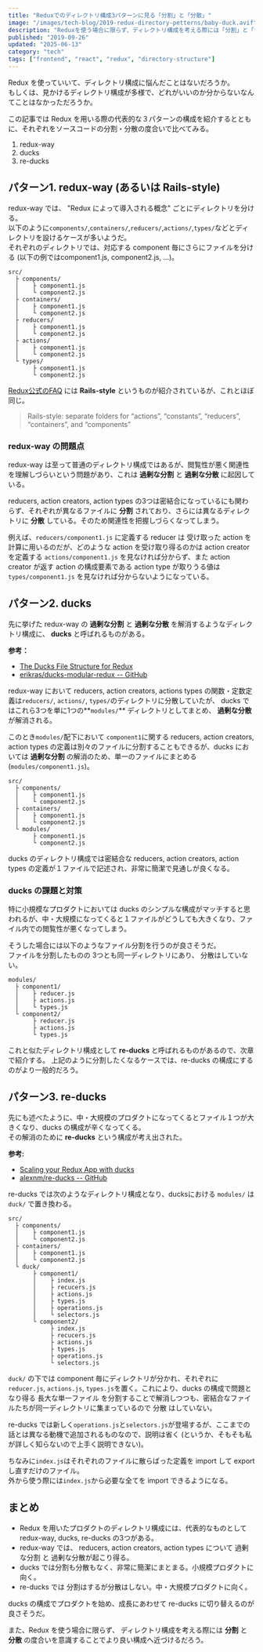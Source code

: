 ```yaml
---
title: "Reduxでのディレクトリ構成3パターンに見る「分割」と「分散」"
image: "/images/tech-blog/2019-redux-directory-petterns/baby-duck.avif"
description: "Reduxを使う場合に限らず、ディレクトリ構成を考える際には「分割」と「分散」の度合いを意識することが役に立つ。これについて例を示しながら解説する。"
published: "2019-09-26"
updated: "2025-06-13"
category: "tech"
tags: ["frontend", "react", "redux", "directory-structure"]
---
```


Redux を使っていいて、ディレクトリ構成に悩んだことはないだろうか。  
もしくは、見かけるディレクトリ構成が多様で、どれがいいのか分からないなんてことはなかっただろうか。

この記事では Redux を用いる際の代表的な３パターンの構成を紹介するとともに、それぞれをソースコードの分割・分散の度合いで比べてみる。

1. redux-way
2. ducks
3. re-ducks

## パターン1. redux-way (あるいは Rails-style)

redux-way では、 "Redux によって導入される概念" ごとにディレクトリを分ける。  
以下のように`components/`,`containers/`,`reducers/`,`actions/`,`types/`などとディレクトリを設けるケースが多いようだ。  
それぞれのディレクトリでは、対応する component 毎にさらにファイルを分ける (以下の例ではcomponent1.js, component2.js, ...)。

```
src/
  ├ components/
  │    ├ component1.js
  │    └ component2.js
  ├ containers/
  │    ├ component1.js
  │    └ component2.js
  ├ reducers/
  │    ├ component1.js
  │    └ component2.js
  ├ actions/
  │    ├ component1.js
  │    └ component2.js
  └ types/
       ├ component1.js
       └ component2.js
```

[Redux公式のFAQ](https://redux.js.org/faq/code-structure) には **Rails-style** というものが紹介されているが、これとほぼ同じ。

> Rails-style: separate folders for “actions”, “constants”, “reducers”, “containers”, and “components”

### redux-way の問題点

redux-way は至って普通のディレクトリ構成ではあるが、閲覧性が悪く関連性を理解しづらいという問題があり、これは **過剰な分割** と **過剰な分散** に起因している。

reducers, action creators, action types の3つは密結合になっているにも関わらず、それぞれが異なるファイルに **分割** されており、さらには異なるディレクトリに **分散** している。そのため関連性を把握しづらくなってしまう。

例えば、`reducers/component1.js` に定義する reducer は 受け取った action を計算に用いるのだが、どのような action を受け取り得るのかは action creator を定義する `actions/component1.js` を見なければ分からず、また action creator が返す action の構成要素である action type が取りうる値は `types/component1.js` を見なければ分からないようになっている。

## パターン2. ducks

先に挙げた redux-way の **過剰な分割** と **過剰な分散** を解消するようなディレクトリ構成に、 **ducks** と呼ばれるものがある。

**参考：**

- [The Ducks File Structure for Redux](https://medium.com/@scbarrus/the-ducks-file-structure-for-redux-d63c41b7035c)
- [erikras/ducks-modular-redux -- GitHub](https://github.com/erikras/ducks-modular-redux)

redux-way において reducers, action creators, actions types の関数・定数定義は`reducers/`, `actions/`, `types/`のディレクトリに分散していたが、 ducks ではこれら3つを単に1つの**`modules/`** ディレクトリとしてまとめ、 **過剰な分散** が解消される。

このとき`modules/`配下において `component1`に関する reducers, action creators, action types の定義は別々のファイルに分割することもできるが、ducks においては **過剰な分割** の解消のため、単一のファイルにまとめる(`modules/component1.js`)。

```
src/
  ├ components/
  │    ├ component1.js
  │    └ component2.js
  ├ containers/
  │    ├ component1.js
  │    └ component2.js
  └ modules/
       ├ component1.js
       └ component2.js
```

ducks のディレクトリ構成では密結合な reducers, action creators, action types の定義が１ファイルで記述され、非常に簡潔で見通しが良くなる。

### ducks の課題と対策

特に小規模なプロダクトにおいては ducks のシンプルな構成がマッチすると思われるが、中・大規模になってくると１ファイルがどうしても大きくなり、ファイル内での閲覧性が悪くなってしまう。

そうした場合には以下のようなファイル分割を行うのが良さそうだ。  
ファイルを分割したものの 3つとも同一ディレクトリにあり、 分散はしていない。

```
modules/
  ├ component1/
  │    ├ reducer.js
  │    ├ actions.js
  │    └ types.js
  └ component2/
       ├ reducer.js
       ├ actions.js
       └ types.js
```

これと似たディレクトリ構成として **re-ducks** と呼ばれるものがあるので、次章で紹介する。
上記のように分割したくなるケースでは、re-ducks の構成にするのがより一般的だろう。

## パターン3. re-ducks

先にも述べたように、中・大規模のプロダクトになってくるとファイル１つが大きくなり、ducks の構成が辛くなってくる。  
その解消のために **re-ducks** という構成が考え出された。

**参考:**

- [Scaling your Redux App with ducks](https://www.freecodecamp.org/news/scaling-your-redux-app-with-ducks-6115955638be/)
- [alexnm/re-ducks -- GitHub](https://github.com/alexnm/re-ducks)

re-ducks では次のようなディレクトリ構成となり、ducksにおける `modules/` は `duck/` で置き換わる。

```
src/
  ├ components/
  │    ├ component1.js
  │    └ component2.js
  ├ containers/
  │    ├ component1.js
  │    └ component2.js
  └ duck/
       ├ component1/
       │    ├ index.js
       │    ├ recucers.js
       │    ├ actions.js
       │    ├ types.js
       │    ├ operations.js
       │    └ selectors.js
       └ component2/
            ├ index.js
            ├ recucers.js
            ├ actions.js
            ├ types.js
            ├ operations.js
            └ selectors.js
```

`duck/` の下では component 毎にディレクトリが分かれ、それぞれに`reducer.js`, `actions.js`, `types.js`を置く。これにより、ducks の構成で問題となり得る 長大な単一ファイル を分割することで解消しつつも、密結合なファイルたちが同一ディレクトリに集まっているので 分散 はしていない。

re-ducks では新しく`operations.js`と`selectors.js`が登場するが、ここまでの話とは異なる動機で追加されるものなので、説明は省く (というか、そもそも私が詳しく知らないので上手く説明できない)。

ちなみに`index.js`はそれぞれのファイルに散らばった定義を import して export し直すだけのファイル。  
外から使う際には`index.js`から必要な全てを import できるようになる。

## まとめ

- Redux を用いたプロダクトのディレクトリ構成には、代表的なものとして redux-way, ducks, re-ducks の3つがある。
- redux-way では、 reducers, action creators, action types について 過剰な分割 と 過剰な分散が起こり得る。
- ducks では分割も分散もなく、非常に簡潔にまとまる。小規模プロダクトに向く。
- re-ducks では 分割はするが分散はしない。中・大規模プロダクトに向く。

ducks の構成でプロダクトを始め、成長にあわせて re-ducks に切り替えるのが良さそうだ。

また、Redux を使う場合に限らず、 ディレクトリ構成を考える際には **分割** と **分散** の度合いを意識することでより良い構成へ近づけるだろう。
